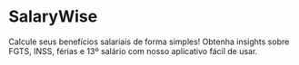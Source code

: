# SalaryWise
Calcule seus benefícios salariais de forma simples! Obtenha insights sobre FGTS, INSS, férias e 13º salário com nosso aplicativo fácil de usar.
